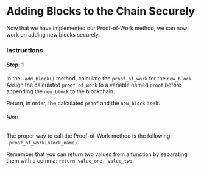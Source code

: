 # Adding Blocks to the Chain Securely
Now that we have implemented our Proof-of-Work method, we can now work on adding new blocks securely.

### Instructions


#### Step: 1
In the `.add_block()` method, calculate the `proof_of_work` for the `new_block`. Assign the calculated `proof_of_work` to a variable named `proof` before appending the `new_block` to the blockchain.

Return, in order, the calculated `proof` and the `new_block` itself.

###### Hint:
The proper way to call the Proof-of-Work method is the following: `.proof_of_work(block_name)`.

Remember that you can return two values from a function by separating them with a comma: `return value_one, value_two`.
